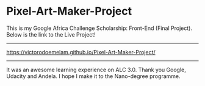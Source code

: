 # Pixel-Art-Maker-Project
This is my Google Africa Challenge Scholarship: Front-End (Final Project).
Below is the link to the Live Project!
_____________________________________
https://victorodoemelam.github.io/Pixel-Art-Maker-Project/
_____________________________________

It was an awesome learning  experience on ALC 3.0.
Thank you Google, Udacity and Andela.
I hope I make it to the Nano-degree programme.
